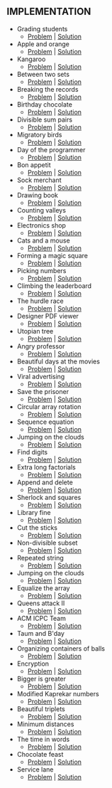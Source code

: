 ## IMPLEMENTATION

*  Grading students
   - [Problem](https://www.hackerrank.com/challenges/grading/problem) | [Solution](https://github.com/dimitrietataru/hackerrank/tree/master/Algorithms/02.%20Implementation/01%20-%20Grading%20students)
*  Apple and orange
   - [Problem](https://www.hackerrank.com/challenges/apple-and-orange/problem) | [Solution](https://github.com/dimitrietataru/hackerrank/tree/master/Algorithms/02.%20Implementation/02%20-%20Apple%20and%20orange)
*  Kangaroo
   - [Problem](https://www.hackerrank.com/challenges/kangaroo/problem) | [Solution](https://github.com/dimitrietataru/hackerrank/tree/master/Algorithms/02.%20Implementation/03%20-%20Kangaroo)
*  Between two sets
   - [Problem](https://www.hackerrank.com/challenges/between-two-sets/problem) | [Solution](https://github.com/dimitrietataru/hackerrank/tree/master/Algorithms/02.%20Implementation/04%20-%20Between%20two%20sets)
*  Breaking the records
   - [Problem](https://www.hackerrank.com/challenges/breaking-best-and-worst-records/problem) | [Solution](https://github.com/dimitrietataru/hackerrank/tree/master/Algorithms/02.%20Implementation/05%20-%20Breaking%20the%20records)
*  Birthday chocolate
   - [Problem](https://www.hackerrank.com/challenges/the-birthday-bar/problem) | [Solution](https://github.com/dimitrietataru/hackerrank/tree/master/Algorithms/02.%20Implementation/06%20-%20Birthday%20chocolate)
*  Divisible sum pairs
   - [Problem](https://www.hackerrank.com/challenges/divisible-sum-pairs/problem) | [Solution](https://github.com/dimitrietataru/hackerrank/tree/master/Algorithms/02.%20Implementation/07%20-%20Divisible%20sum%20pairs)
*  Migratory birds
   - [Problem](https://www.hackerrank.com/challenges/migratory-birds/problem) | [Solution](https://github.com/dimitrietataru/hackerrank/tree/master/Algorithms/02.%20Implementation/08%20-%20Migratory%20birds)
*  Day of the programmer
   - [Problem](https://www.hackerrank.com/challenges/day-of-the-programmer/problem) | [Solution](https://github.com/dimitrietataru/hackerrank/tree/master/Algorithms/02.%20Implementation/09%20-%20Day%20of%20the%20programmer)
*  Bon appetit
   - [Problem](https://www.hackerrank.com/challenges/bon-appetit/problem) | [Solution](https://github.com/dimitrietataru/hackerrank/tree/master/Algorithms/02.%20Implementation/10%20-%20Bon%20appetit)
*  Sock merchant
   - [Problem](https://www.hackerrank.com/challenges/sock-merchant/problem) | [Solution](https://github.com/dimitrietataru/hackerrank/tree/master/Algorithms/02.%20Implementation/11%20-%20Sock%20merchant)
*  Drawing book
   - [Problem](https://www.hackerrank.com/challenges/drawing-book/problem) | [Solution](https://github.com/dimitrietataru/hackerrank/tree/master/Algorithms/02.%20Implementation/12%20-%20Drawing%20book)
*  Counting valleys
   - [Problem](https://www.hackerrank.com/challenges/counting-valleys/problem) | [Solution](https://github.com/dimitrietataru/hackerrank/tree/master/Algorithms/02.%20Implementation/13%20-%20Counting%20valleys)
*  Electronics shop
   - [Problem](https://www.hackerrank.com/challenges/electronics-shop/problem) | [Solution](https://github.com/dimitrietataru/hackerrank/tree/master/Algorithms/02.%20Implementation/14%20-%20Electronics%20shop)
*  Cats and a mouse
   - [Problem](https://www.hackerrank.com/challenges/cats-and-a-mouse/problem) | [Solution](https://github.com/dimitrietataru/hackerrank/tree/master/Algorithms/02.%20Implementation/15%20-%20Cat%20and%20a%20mouse)
*  Forming a magic square
   - [Problem](https://www.hackerrank.com/challenges/magic-square-forming/problem) | [Solution](https://github.com/dimitrietataru/hackerrank/tree/master/Algorithms/02.%20Implementation/16%20-%20Forming%20a%20magic%20square)
*  Picking numbers
   - [Problem](https://www.hackerrank.com/challenges/picking-numbers/problem) | [Solution](https://github.com/dimitrietataru/hackerrank/tree/master/Algorithms/02.%20Implementation/17%20-%20Picking%20numbers)
*  Climbing the leaderboard
   - [Problem](https://www.hackerrank.com/challenges/climbing-the-leaderboard/problem) | [Solution](https://github.com/dimitrietataru/hackerrank/tree/master/Algorithms/02.%20Implementation/18%20-%20Climbing%20the%20leaderboard)
*  The hurdle race
   - [Problem](https://www.hackerrank.com/challenges/the-hurdle-race/problem) | [Solution](https://github.com/dimitrietataru/hackerrank/tree/master/Algorithms/02.%20Implementation/19%20-%20The%20hurdle%20race)
*  Designer PDF viewer
   - [Problem](https://www.hackerrank.com/challenges/designer-pdf-viewer/problem) | [Solution](https://github.com/dimitrietataru/hackerrank/tree/master/Algorithms/02.%20Implementation/20%20-%20Designer%20PDF%20viewer)
*  Utopian tree
   - [Problem](https://github.com/dimitrietataru/hackerrank/tree/master/Algorithms/02.%20Implementation/21%20-%20Utopian%20tree) | [Solution](https://github.com/dimitrietataru/hackerrank/tree/master/Algorithms/02.%20Implementation/21%20-%20Utopian%20tree)
*  Angry professor
   - [Problem](https://www.hackerrank.com/challenges/angry-professor/problem) | [Solution](https://github.com/dimitrietataru/hackerrank/tree/master/Algorithms/02.%20Implementation/22%20-%20Angry%20professor)
*  Beautiful days at the movies
   - [Problem](https://www.hackerrank.com/challenges/beautiful-days-at-the-movies/problem) | [Solution](https://github.com/dimitrietataru/hackerrank/tree/master/Algorithms/02.%20Implementation/23%20-%20Beautiful%20days%20at%20the%20movies)
*  Viral advertising
   - [Problem](https://www.hackerrank.com/challenges/strange-advertising/problem) | [Solution](https://github.com/dimitrietataru/hackerrank/tree/master/Algorithms/02.%20Implementation/24%20-%20Viral%20advertising)
*  Save the prisoner
   - [Problem](https://www.hackerrank.com/challenges/save-the-prisoner/problem) | [Solution](https://github.com/dimitrietataru/hackerrank/tree/master/Algorithms/02.%20Implementation/25%20-%20Save%20the%20prisoner)
*  Circular array rotation
   - [Problem](https://www.hackerrank.com/challenges/circular-array-rotation/problem) | [Solution](https://github.com/dimitrietataru/hackerrank/tree/master/Algorithms/02.%20Implementation/26%20-%20Circular%20array%20rotation)
*  Sequence equation
   - [Problem](https://www.hackerrank.com/challenges/permutation-equation/problem) | [Solution](https://github.com/dimitrietataru/hackerrank/tree/master/Algorithms/02.%20Implementation/27%20-%20Sequence%20equation)
*  Jumping on the clouds
   - [Problem](https://www.hackerrank.com/challenges/jumping-on-the-clouds-revisited/problem) | [Solution](https://github.com/dimitrietataru/hackerrank/tree/master/Algorithms/02.%20Implementation/28%20-%20Jumping%20on%20the%20clouds)
*  Find digits
   - [Problem](https://www.hackerrank.com/challenges/find-digits/problem) | [Solution](https://github.com/dimitrietataru/hackerrank/tree/master/Algorithms/02.%20Implementation/29%20-%20Find%20digits)
*  Extra long factorials
   - [Problem](https://www.hackerrank.com/challenges/extra-long-factorials/problem) | [Solution](https://github.com/dimitrietataru/hackerrank/tree/master/Algorithms/02.%20Implementation/30%20-%20Extra%20long%20factorials)
*  Append and delete
   - [Problem](https://www.hackerrank.com/challenges/append-and-delete/problem) | [Solution](https://github.com/dimitrietataru/hackerrank/tree/master/Algorithms/02.%20Implementation/31%20-%20Append%20and%20delete)
*  Sherlock and squares
   - [Problem](https://www.hackerrank.com/challenges/sherlock-and-squares/problem) | [Solution](https://github.com/dimitrietataru/hackerrank/tree/master/Algorithms/02.%20Implementation/32%20-%20Sherlock%20and%20squares)
*  Library fine
   - [Problem](https://www.hackerrank.com/challenges/library-fine/problem) | [Solution](https://github.com/dimitrietataru/hackerrank/tree/master/Algorithms/02.%20Implementation/33%20-%20Library%20fine)
*  Cut the sticks
   - [Problem](https://www.hackerrank.com/challenges/cut-the-sticks/problem) | [Solution](https://github.com/dimitrietataru/hackerrank/tree/master/Algorithms/02.%20Implementation/34%20-%20Cut%20the%20sticks)
*  Non-divisible subset
   - [Problem](https://www.hackerrank.com/challenges/non-divisible-subset/problem) | [Solution](https://github.com/dimitrietataru/hackerrank/tree/master/Algorithms/02.%20Implementation/35%20-%20Non-divisible%20subset)
*  Repeated string
   - [Problem](https://www.hackerrank.com/challenges/repeated-string/problem) | [Solution](https://github.com/dimitrietataru/hackerrank/tree/master/Algorithms/02.%20Implementation/36%20-%20Repeated%20string)
*  Jumping on the clouds
   - [Problem](https://www.hackerrank.com/challenges/jumping-on-the-clouds/problem) | [Solution](https://github.com/dimitrietataru/hackerrank/tree/master/Algorithms/02.%20Implementation/37%20-%20Jumping%20on%20the%20clouds)
*  Equalize the array
   - [Problem](https://www.hackerrank.com/challenges/equality-in-a-array/problem) | [Solution](https://github.com/dimitrietataru/hackerrank/tree/master/Algorithms/02.%20Implementation/38%20-%20Equalize%20the%20array)
*  Queens attack II
   - [Problem](https://www.hackerrank.com/challenges/queens-attack-2/problem) | [Solution](https://github.com/dimitrietataru/hackerrank/tree/master/Algorithms/02.%20Implementation/39%20-%20Queens%20attack%20II)
*  ACM ICPC Team
   - [Problem](https://www.hackerrank.com/challenges/acm-icpc-team/problem) | [Solution](https://github.com/dimitrietataru/hackerrank/tree/algorithms-implementation/Algorithms/02.%20Implementation/40%20-%20ACM%20ICPC%20team)
*  Taum and B'day
   - [Problem](https://www.hackerrank.com/challenges/taum-and-bday/problem) | [Solution](https://github.com/dimitrietataru/hackerrank/tree/algorithms-implementation/Algorithms/02.%20Implementation/41%20-%20Taum%20and%20Bday)
*  Organizing containers of balls
   - [Problem](https://www.hackerrank.com/challenges/organizing-containers-of-balls/problem) | [Solution](https://github.com/dimitrietataru/hackerrank/tree/algorithms-implementation/Algorithms/02.%20Implementation/42%20-%20Organizing%20containers%20of%20balls)
*  Encryption
   - [Problem](https://www.hackerrank.com/challenges/encryption/problem) | [Solution](https://github.com/dimitrietataru/hackerrank/tree/algorithms-implementation/Algorithms/02.%20Implementation/43%20-%20Encryption)
*  Bigger is greater
   - [Problem](https://www.hackerrank.com/challenges/bigger-is-greater/problem) | [Solution](https://github.com/dimitrietataru/hackerrank/tree/algorithms-implementation/Algorithms/02.%20Implementation/44%20-%20Bigger%20is%20greater)
*  Modified Kaprekar numbers
   - [Problem](https://www.hackerrank.com/challenges/kaprekar-numbers/problem) | [Solution](https://github.com/dimitrietataru/hackerrank/tree/algorithms-implementation/Algorithms/02.%20Implementation/45%20-%20Modified%20Kaprekar%20numbers)
*  Beautiful triplets
   - [Problem](https://www.hackerrank.com/challenges/beautiful-triplets/problem) | [Solution](https://github.com/dimitrietataru/hackerrank/tree/algorithms-implementation/Algorithms/02.%20Implementation/46%20-%20Beautiful%20triplets)
*  Minimum distances
   - [Problem](https://www.hackerrank.com/challenges/minimum-distances/problem) | [Solution](https://github.com/dimitrietataru/hackerrank/tree/algorithms-implementation/Algorithms/02.%20Implementation/47%20-%20Minimum%20distances)
*  The time in words
   - [Problem](https://www.hackerrank.com/challenges/the-time-in-words/problem) | [Solution](https://github.com/dimitrietataru/hackerrank/tree/algorithms-implementation/Algorithms/02.%20Implementation/48%20-%20The%20time%20in%20words)
*  Chocolate feast
   - [Problem](https://www.hackerrank.com/challenges/chocolate-feast/problem) | [Solution](https://github.com/dimitrietataru/hackerrank/tree/algorithms-implementation/Algorithms/02.%20Implementation/49%20-%20Chocolate%20feast)
*  Service lane
   - [Problem](https://www.hackerrank.com/challenges/service-lane/problem) | [Solution](https://github.com/dimitrietataru/hackerrank/tree/algorithms-implementation/Algorithms/02.%20Implementation/50%20-%20Service%20lane)
